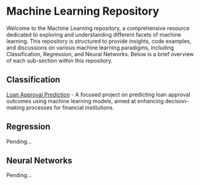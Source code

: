 # Machine Learning Repository

Welcome to the Machine Learning repository, a comprehensive resource dedicated to exploring and understanding different facets of machine learning. This repository is structured to provide insights, code examples, and discussions on various machine learning paradigms, including Classification, Regression, and Neural Networks. Below is a brief overview of each sub-section within this repository.

## Classification
[Loan Approval Prediction](https://github.com/Illias-b/Loan-Approval-Prediction.git) - 
A focused project on predicting loan approval outcomes using machine learning models, aimed at enhancing decision-making processes for financial institutions.

## Regression

Pending...

## Neural Networks

Pending...
